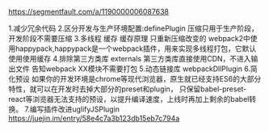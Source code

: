https://segmentfault.com/a/1190000006087638

1.减少冗余代码
2.区分开发与生产环境配置:definePlugin
  压缩只用于生产阶段，开发阶段不需要压缩
3.多线程 缓存
  缓存原理 只重新压缩改变的
  webpack2中使用happypack,happypack是一个webpack插件，用来实现多线程打包，它默认使用使用缓存
4.排除第三方类库 externals
  第三方类库直接使用CDN，不进入输出文件
  告知webpack XX模块不需要打包
5.动态链接库 webpackDllPlugin
6.简化预设
  如果你的开发环境是chrome等现代浏览器，原生就已经支持ES6的大部分特性，就可以在开发时去掉大部分的preset和plugin，
  只保留babel-preset-react等浏览器无法支持的预设，以提升编译速度，上线时再加上剩余的babel转换。
7.编写插件改进uglifyJSPlugin
  https://juejin.im/entry/58e4c7a3b123db15eb7c794a
